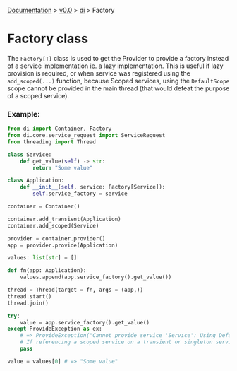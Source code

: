 [Documentation](/docs/documentation.md) >
 [v0.0](/docs/0.0/version.md) >
  [di](/docs/0.0/di/module.md) >
   Factory

# Factory class

The `Factory[T]` class is used to get the Provider to provide a factory instead of a service implementation ie. a lazy implementation. This is useful if lazy provision is required, or when service was registered using the `add_scoped(...)` function, because Scoped services, using the `DefaultScope` scope cannot be provided in the main thread (that would defeat the purpose of a scoped service).

### Example:
```python
from di import Container, Factory
from di.core.service_request import ServiceRequest
from threading import Thread

class Service:
    def get_value(self) -> str:
        return "Some value"

class Application:
    def __init__(self, service: Factory[Service]):
        self.service_factory = service

container = Container()

container.add_transient(Application)
container.add_scoped(Service)

provider = container.provider()
app = provider.provide(Application)

values: list[str] = []

def fn(app: Application):
    values.append(app.service_factory().get_value())

thread = Thread(target = fn, args = (app,))
thread.start()
thread.join()

try:
    value = app.service_factory().get_value()
except ProvideException as ex:
    # => ProvideException("Cannot provide service 'Service': Using DefaultScope on main thread is not permitted.
    # If referencing a scoped service on a transient or singleton service, consider using the Factory[Service] method")
    pass

value = values[0] # => "Some value"
```